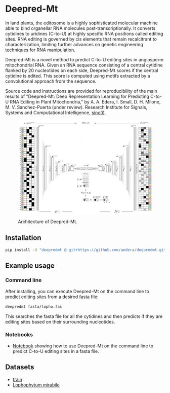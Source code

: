 # Deepred-Mt

In land plants, the editosome is a highly sophisticated molecular machine able
to bind organellar RNA molecules post-transcriptionally. It converts cytidines
to uridines (C-to-U) at highly specific RNA positions called editing
sites. RNA editing is governed by cis elements that remain recalcitrant to
characterization, limiting further advances on genetic engineering techniques
for RNA manipulation.

Deepred-Mt is a novel method to predict C-to-U editing sites in angiosperm
mitochondrial RNA. Given an RNA sequence consisting of a central cytidine
flanked by 20 nucleotides on each side, Deepred-Mt scores if the central
cytidine is edited. This score is computed using motifs extracted by a
convolutional approach from the sequence.

Source code and instructions are provided for reproducibility of the
main results of "Deepred-Mt: Deep Representation Learning for
Predicting C-to-U RNA Editing in Plant Mitochondria," by A. A. Edera,
I. Small, D. H. Milone, M. V. Sanchez-Puerta (under review). Research
Institute for Signals, Systems and Computational Intelligence,
[sinc(i)](https://sinc.unl.edu.ar/).

<figure>
  <p align="center">
  <img src=fig/model-architecture.png alt="Deepred-mt" width="940" style="vertical-align:middle"/>
  </p>

  <figcaption>Architecture of Deepred-Mt.</figcaption>
</figure>


## Installation

```bash
pip install -U "deepredmt @ git+https://github.com/aedera/deepredmt.git"
```

## Example usage

### Command line

After installing, you can execute Deepred-Mt on the command line to predict
editing sites from a desired fasta file:

```bash
deepredmt fasta/lopho.fas
```

This searches the fasta file for all the cytidines and then predicts if they
are editing sites based on their surrounding nucleotides.

### Notebooks

* [Notebook](https://colab.research.google.com/github/aedera/deepredmt/blob/main/notebooks/01_prediction_from_fasta.ipynb)
  showing how to use Deepred-Mt on the command line to predict C-to-U editing
  sites in a fasta file.

## Datasets

* [train](https://foo.com)
* [Lophophytum mirabile](https://foo.com)
